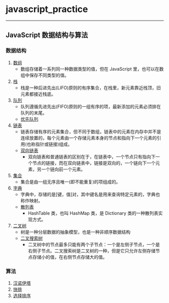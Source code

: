 # javascript_practice

___
## JavaScript 数据结构与算法
### 数据结构
1. [数组](#数组)
    * 数组存储着一系列同一种数据类型的值，但在 JavaScript 里，也可以在数组中保存不同类型的值。
2. [栈](./stack.js)
    * 栈是一种后进先出(LIFO)原则的有序集合，在栈里，新元素靠近栈顶，旧元素都接近栈底。
3. [队列](./queue.js)
    * 队列遵循先进先出(FIFO)原则的一组有序的项，最新添加的元素必须排在队列的末尾。
    * [优先队列](./priorityQueue.js)
4. [链表](./linkedList.js)
    * 链表存储有序的元素集合，但不同于数组，链表中的元素在内存中并不是连续放置的，每个元素由一个存储元素本身的节点和指向下一个元素的引用(也称指针或链接)组成。
    * [双向链表](./doubleLinkedList.js)
        * 双向链表和普通链表的区别在于，在链表中，一个节点只有指向下一个节点的链接，而在双向链表中，链接是双向的，一个链向下一个元素，另一个链向前一个元素。
5. [集合](./set.js)
    * 集合是由一组无序且唯一(即不能重复)的项组成的。
6. [字典](./dictionary.js)
    * 字典中，存储的是[键，值]对，其中键名是用来查询特定元素的，字典也称作映射。
    * [散列表](./hashTable.js)
        * HashTable 类，也叫 HashMap 类，是 Dictionary 类的一种散列表实现方式。
7. [二叉树](#二叉树)
    * 树是一种分层数据的抽象模型，也是一种非顺序数据结构
    * [二叉搜索树](./binarySearchTree.js)
        * 二叉树中的节点最多只能有两个子节点：一个是左侧子节点，一个是右侧子节点。二叉搜索树是二叉树的一种，但是它只允许左侧存储节点存储小的值，在右侧节点存储大的值。
### 算法
1. [汉诺伊塔](./hanoi.js)
2. [快排](./quickSort.js)
3. [选择排序](./sellectionSort.js)